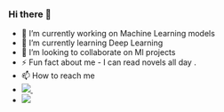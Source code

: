### Hi there 👋

- 🔭 I’m currently working on  Machine Learning models
- 🌱 I’m currently learning Deep Learning 
- 👯 I’m looking to collaborate on Ml projects 
- ⚡ Fun fact about me - I can read novels all day . 
- 📫 How to reach me 
- <a href="https://www.linkedin.com/in/aishwarya-chand-ab399817a/">
    <img src="https://img.shields.io/badge/Linkedin-aishwaryachand-blue">
  </a> &nbsp; 
-  ![](https://komarev.com/ghpvc/?username=aishwaryachand&color=green)

    
